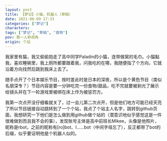 ```yaml
---
layout: post
title: 【梦记】小猫，机器人（草稿）
date: 2021-06-09 17:33
categories: ["梦记"]
characters: 
tags: ["梦记", "草稿", "食物"]
pov: 第一人称视角
origin: 个站
---
```


我家里有猫，我又偷偷抱走了高中同学Paladin的小猫，连带做窝的毛巾。小猫黏我，喜欢睡碗里，我上厕所都要跟着我，问我吃的在哪，我随便指了个方向，它就沿着方向找然后跳到我床上去了。

随手点开了个日本娱乐节目，按时差此时是日本的深夜，所以是个黄色节目（类似名朋深专？）节目内容是要一分钟吃完一份食物/甜品，吃不完就要被剥光了展示给镜头并在下一轮游戏里被绑在床上作为被惩罚方。

我第一次点开没仔细看就关了，过一会儿第二次点开，但是他们地方可能已经天亮了所以节目链接自动跳转到了一个个站，我点了个站主人名字，跳转到github页面，我想研究一下他们是怎么做到用github做个站的（潜意识地似乎感觉这是一件很难做到而且我不会的事），发现账号主体是高中前班长Mikee，头像是他照片，昵称是rbot，之前的昵称有[ro]bot、l……bot（中间字母忘了），反正都带了bot的后缀，似乎要证明他是个机器人似的。
